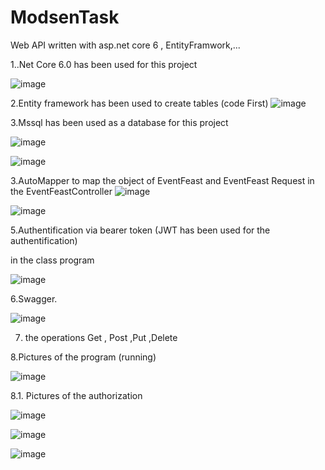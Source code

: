 # ModsenTask
Web API written with asp.net core 6 , EntityFramwork,...


1..Net Core 6.0 has been used for this project


![image](https://user-images.githubusercontent.com/78882710/184324985-d44476d2-e897-426f-9ccb-0a0c31eb6b63.png)


2.Entity framework has been used to create tables (code First)
![image](https://user-images.githubusercontent.com/78882710/184325261-7948579c-bbea-421f-934c-5eb01e60923a.png)

3.Mssql has been used as a database for this project 

![image](https://user-images.githubusercontent.com/78882710/184325690-ad6c2324-1c2a-453f-8c3c-6515a9a8d9db.png)

![image](https://user-images.githubusercontent.com/78882710/184325752-222e4543-fbf4-4f0a-84d1-df92768674c3.png)

3.AutoMapper to map the object of EventFeast and EventFeast Request
in the EventFeastController
![image](https://user-images.githubusercontent.com/78882710/184325954-14956235-fd36-40b1-acc8-3f7a93da2438.png)

![image](https://user-images.githubusercontent.com/78882710/184326046-1aba7b92-4765-47af-a63d-840261eefce6.png)

5.Authentification via bearer token  (JWT has been used for the authentification)

 in the class program
 
![image](https://user-images.githubusercontent.com/78882710/184326379-a2fe74da-887f-4643-ae0f-3f7c102be779.png)

6.Swagger.

![image](https://user-images.githubusercontent.com/78882710/184326618-31492b83-4858-47ac-80cb-972c3653dee4.png)

7. the operations Get , Post ,Put ,Delete

8.Pictures of the program (running)


![image](https://user-images.githubusercontent.com/78882710/184327026-6ff74791-fef2-4316-b9fd-e8d960d4af57.png)

8.1. Pictures of the authorization

![image](https://user-images.githubusercontent.com/78882710/184327617-818750da-4d71-4f2b-ad44-e667283ade57.png)


![image](https://user-images.githubusercontent.com/78882710/184327724-02379575-0e54-4feb-8757-88b7c63b8dc2.png)

![image](https://user-images.githubusercontent.com/78882710/184327877-03f49acc-2173-4861-9181-26632adc717a.png)








